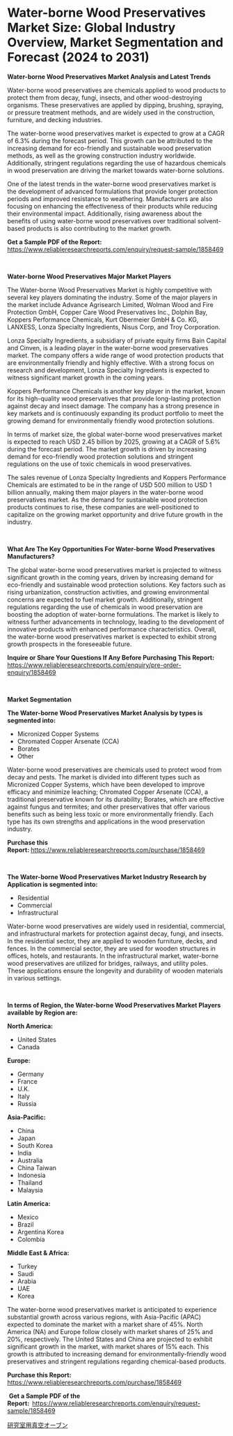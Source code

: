 <p><h1>Water-borne Wood Preservatives Market Size: Global Industry Overview, Market Segmentation and Forecast (2024 to 2031)</h1></p><p><strong>Water-borne Wood Preservatives Market Analysis and Latest Trends</strong></p>
<p><p>Water-borne wood preservatives are chemicals applied to wood products to protect them from decay, fungi, insects, and other wood-destroying organisms. These preservatives are applied by dipping, brushing, spraying, or pressure treatment methods, and are widely used in the construction, furniture, and decking industries.</p><p>The water-borne wood preservatives market is expected to grow at a CAGR of 6.3% during the forecast period. This growth can be attributed to the increasing demand for eco-friendly and sustainable wood preservation methods, as well as the growing construction industry worldwide. Additionally, stringent regulations regarding the use of hazardous chemicals in wood preservation are driving the market towards water-borne solutions.</p><p>One of the latest trends in the water-borne wood preservatives market is the development of advanced formulations that provide longer protection periods and improved resistance to weathering. Manufacturers are also focusing on enhancing the effectiveness of their products while reducing their environmental impact. Additionally, rising awareness about the benefits of using water-borne wood preservatives over traditional solvent-based products is also contributing to the market growth.</p></p>
<p><strong>Get a Sample PDF of the Report:&nbsp;</strong> <a href="https://www.reliableresearchreports.com/enquiry/request-sample/1858469">https://www.reliableresearchreports.com/enquiry/request-sample/1858469</a></p>
<p>&nbsp;</p>
<p><strong>Water-borne Wood Preservatives Major Market Players</strong></p>
<p><p>The Water-borne Wood Preservatives Market is highly competitive with several key players dominating the industry. Some of the major players in the market include Advance Agrisearch Limited, Wolman Wood and Fire Protection GmbH, Copper Care Wood Preservatives Inc., Dolphin Bay, Koppers Performance Chemicals, Kurt Obermeier GmbH & Co. KG, LANXESS, Lonza Specialty Ingredients, Nisus Corp, and Troy Corporation.</p><p>Lonza Specialty Ingredients, a subsidiary of private equity firms Bain Capital and Cinven, is a leading player in the water-borne wood preservatives market. The company offers a wide range of wood protection products that are environmentally friendly and highly effective. With a strong focus on research and development, Lonza Specialty Ingredients is expected to witness significant market growth in the coming years.</p><p>Koppers Performance Chemicals is another key player in the market, known for its high-quality wood preservatives that provide long-lasting protection against decay and insect damage. The company has a strong presence in key markets and is continuously expanding its product portfolio to meet the growing demand for environmentally friendly wood protection solutions.</p><p>In terms of market size, the global water-borne wood preservatives market is expected to reach USD 2.45 billion by 2025, growing at a CAGR of 5.6% during the forecast period. The market growth is driven by increasing demand for eco-friendly wood protection solutions and stringent regulations on the use of toxic chemicals in wood preservatives.</p><p>The sales revenue of Lonza Specialty Ingredients and Koppers Performance Chemicals are estimated to be in the range of USD 500 million to USD 1 billion annually, making them major players in the water-borne wood preservatives market. As the demand for sustainable wood protection products continues to rise, these companies are well-positioned to capitalize on the growing market opportunity and drive future growth in the industry.</p></p>
<p>&nbsp;</p>
<p><strong>What Are The Key Opportunities For Water-borne Wood Preservatives Manufacturers?</strong></p>
<p><p>The global water-borne wood preservatives market is projected to witness significant growth in the coming years, driven by increasing demand for eco-friendly and sustainable wood protection solutions. Key factors such as rising urbanization, construction activities, and growing environmental concerns are expected to fuel market growth. Additionally, stringent regulations regarding the use of chemicals in wood preservation are boosting the adoption of water-borne formulations. The market is likely to witness further advancements in technology, leading to the development of innovative products with enhanced performance characteristics. Overall, the water-borne wood preservatives market is expected to exhibit strong growth prospects in the foreseeable future.</p></p>
<p><strong>Inquire or Share Your Questions If Any Before Purchasing This Report:</strong> <a href="https://www.reliableresearchreports.com/enquiry/pre-order-enquiry/1858469">https://www.reliableresearchreports.com/enquiry/pre-order-enquiry/1858469</a></p>
<p>&nbsp;</p>
<p><strong>Market Segmentation</strong></p>
<p><strong>The Water-borne Wood Preservatives Market Analysis by types is segmented into:</strong></p>
<p><ul><li>Micronized Copper Systems</li><li>Chromated Copper Arsenate (CCA)</li><li>Borates</li><li>Other</li></ul></p>
<p><p>Water-borne wood preservatives are chemicals used to protect wood from decay and pests. The market is divided into different types such as Micronized Copper Systems, which have been developed to improve efficacy and minimize leaching; Chromated Copper Arsenate (CCA), a traditional preservative known for its durability; Borates, which are effective against fungus and termites; and other preservatives that offer various benefits such as being less toxic or more environmentally friendly. Each type has its own strengths and applications in the wood preservation industry.</p></p>
<p><strong>Purchase this Report:&nbsp;</strong><a href="https://www.reliableresearchreports.com/purchase/1858469">https://www.reliableresearchreports.com/purchase/1858469</a></p>
<p>&nbsp;</p>
<p><strong>The Water-borne Wood Preservatives Market Industry Research by Application is segmented into:</strong></p>
<p><ul><li>Residential</li><li>Commercial</li><li>Infrastructural</li></ul></p>
<p><p>Water-borne wood preservatives are widely used in residential, commercial, and infrastructural markets for protection against decay, fungi, and insects. In the residential sector, they are applied to wooden furniture, decks, and fences. In the commercial sector, they are used for wooden structures in offices, hotels, and restaurants. In the infrastructural market, water-borne wood preservatives are utilized for bridges, railways, and utility poles. These applications ensure the longevity and durability of wooden materials in various settings.</p></p>
<p>&nbsp;</p>
<p><strong>In terms of Region, the Water-borne Wood Preservatives Market Players available by Region are:</strong></p>
<p>
    <p> <strong> North America: </strong>
        <ul>
            <li>United States</li>
            <li>Canada</li>
        </ul>
        </p> 
    <p> <strong> Europe: </strong>
        <ul>
            <li>Germany</li>
            <li>France</li>
            <li>U.K.</li>
            <li>Italy</li>
            <li>Russia</li>
        </ul>
        </p> 
    <p> <strong> Asia-Pacific: </strong>
        <ul>
            <li>China</li>
            <li>Japan</li>
            <li>South Korea</li>
            <li>India</li>
            <li>Australia</li>
            <li>China Taiwan</li>
            <li>Indonesia</li>
            <li>Thailand</li>
            <li>Malaysia</li>
        </ul>
        </p> 
    <p> <strong> Latin America: </strong>
        <ul>
            <li>Mexico</li>
            <li>Brazil</li>
            <li>Argentina Korea</li>
            <li>Colombia</li>
        </ul>
        </p> 
    <p> <strong> Middle East & Africa: </strong>
        <ul>
            <li>Turkey</li>
            <li>Saudi</li>
            <li>Arabia</li>
            <li>UAE</li>
            <li>Korea</li>
        </ul>
    </p>
    </p>
<p><p>The water-borne wood preservatives market is anticipated to experience substantial growth across various regions, with Asia-Pacific (APAC) expected to dominate the market with a market share of 45%. North America (NA) and Europe follow closely with market shares of 25% and 20%, respectively. The United States and China are projected to exhibit significant growth in the market, with market shares of 15% each. This growth is attributed to increasing demand for environmentally-friendly wood preservatives and stringent regulations regarding chemical-based products.</p></p>
<p><strong>Purchase this Report: </strong><a href="https://www.reliableresearchreports.com/purchase/1858469">https://www.reliableresearchreports.com/purchase/1858469</a></p>
<p>&nbsp;<strong>Get a Sample PDF of the Report:&nbsp;&nbsp;</strong><a href="https://www.reliableresearchreports.com/enquiry/request-sample/1858469">https://www.reliableresearchreports.com/enquiry/request-sample/1858469</a></p>
<p><strong></strong></p>
<p><p><a href="https://medium.com/@novastamm2023/%E7%A0%94%E7%A9%B6%E5%AE%A4%E7%94%A8%E7%9C%9F%E7%A9%BA%E3%82%AA%E3%83%BC%E3%83%96%E3%83%B3%E5%B8%82%E5%A0%B4-%E5%B8%82%E5%A0%B4cagr-%E5%B8%82%E5%A0%B4%E5%8B%95%E5%90%91-%E3%81%8A%E3%82%88%E3%81%B3%E6%88%90%E9%95%B7%E6%88%A6%E7%95%A5%E3%81%AB%E9%96%A2%E3%81%99%E3%82%8B%E6%B4%9E%E5%AF%9F-959161aca909">研究室用真空オーブン</a></p></p>
